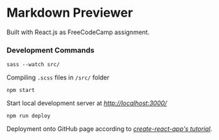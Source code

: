 Markdown Previewer
=======

Built with React.js as FreeCodeCamp assignment.

### Development Commands

`sass --watch src/`

Compiling `.scss` files in `/src/` folder

`npm start`

Start local development server at *[http://localhost:3000/](http://localhost:3000/)*

`npm run deploy`

Deployment onto GitHub page according to *[create-react-app's tutorial](https://github.com/facebookincubator/create-react-app/blob/master/packages/react-scripts/template/README.md#deployment)*.
